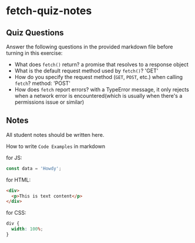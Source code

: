 # fetch-quiz-notes

## Quiz Questions

Answer the following questions in the provided markdown file before turning in this exercise:

- What does `fetch()` return?
  a promise that resolves to a response object
- What is the default request method used by `fetch()`?
  'GET'
- How do you specify the request method (`GET`, `POST`, etc.) when calling `fetch`?
  method: 'POST'
- How does `fetch` report errors?
  with a TypeError message, it only rejects when a network error is encountered(which is usually when there's a permissions issue or similar)

## Notes

All student notes should be written here.

How to write `Code Examples` in markdown

for JS:

```javascript
const data = 'Howdy';
```

for HTML:

```html
<div>
  <p>This is text content</p>
</div>
```

for CSS:

```css
div {
  width: 100%;
}
```
